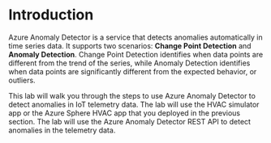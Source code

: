 # Introduction

Azure Anomaly Detector is a service that detects anomalies automatically in time series data. It supports two scenarios: **Change Point Detection** and **Anomaly Detection**. Change Point Detection identifies when data points are different from the trend of the series, while Anomaly Detection identifies when data points are significantly different from the expected behavior, or outliers.

This lab will walk you through the steps to use Azure Anomaly Detector to detect anomalies in IoT telemetry data. The lab will use the HVAC simulator app or the Azure Sphere HVAC app that you deployed in the previous section. The lab will use the Azure Anomaly Detector REST API to detect anomalies in the telemetry data.
